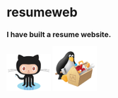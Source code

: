 # resumeweb

### I have built a resume website.
<p float="left">
  <img src="Saved%20Pictures/Octocat.png" width="100" />
  <img src="Saved%20Pictures/quit.PNG" width="100" /> 
</p>
